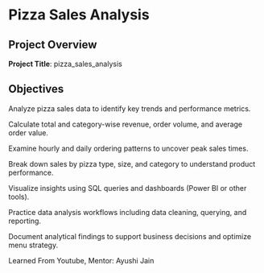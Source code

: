 # Pizza Sales Analysis
## Project Overview
**Project Title**: pizza_sales_analysis
## Objectives

 Analyze pizza sales data to identify key trends and performance metrics.

 Calculate total and category-wise revenue, order volume, and average order value.

 Examine hourly and daily ordering patterns to uncover peak sales times.

 Break down sales by pizza type, size, and category to understand product performance.

 Visualize insights using SQL queries and dashboards (Power BI or other tools).

 Practice data analysis workflows including data cleaning, querying, and reporting.

 Document analytical findings to support business decisions and optimize menu strategy.



Learned From Youtube, Mentor: Ayushi Jain 
